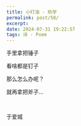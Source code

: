 ```yaml
---
title: 小打油 - 劝学
permalink: post/58/
excerpt: 
date: 2024-07-31 19:22:57
tags: 诗 - Poem
---
```


手里拿把锤子

看啥都是钉子

那么怎么办呢？

就再拿把斧子...

<br>

于爱城